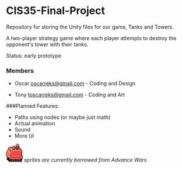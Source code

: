 # CIS35-Final-Project  
Repository for storing the Unity files for our game, Tanks and Towers.

A two-player strategy game where each player attempts to destroy the opponent's tower with their tanks.

Status: early prototype 


### Members
- Oscar oscarreks@gmail.com - Coding and Design

- Tony toscarreks@gmail.com -  Coding and Art

###Planned Features:
- Paths using nodes (or maybe just math)
- Actual animation
- Sound
- More UI

![red][redtank] *sprites are currently borrowed from Advance Wars*

 
[redtank]: https://github.com/oscarreks/CIS35-Final-Project/blob/master/Assets/Sprites/APC-red.png "vrummm"

